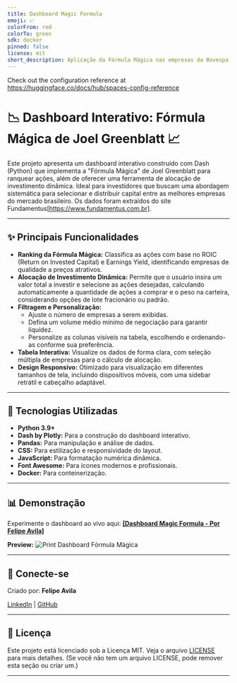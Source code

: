 ```yaml
---
title: Dashboard Magic Formula
emoji: 📈
colorFrom: red
colorTo: green
sdk: docker
pinned: false
license: mit
short_description: Aplicação da Fórmula Mágica nas empresas da Bovespa
---
```


Check out the configuration reference at https://huggingface.co/docs/hub/spaces-config-reference


# 📉 Dashboard Interativo: Fórmula Mágica de Joel Greenblatt 📈

Este projeto apresenta um dashboard interativo construído com Dash (Python) que implementa a "Fórmula Mágica" de Joel Greenblatt para ranquear ações, além de oferecer uma ferramenta de alocação de investimento dinâmica. Ideal para investidores que buscam uma abordagem sistemática para selecionar e distribuir capital entre as melhores empresas do mercado brasileiro. Os dados foram extraídos do site Fundamentus[https://www.fundamentus.com.br].

---

## ✨ Principais Funcionalidades

*   **Ranking da Fórmula Mágica:** Classifica as ações com base no ROIC (Return on Invested Capital) e Earnings Yield, identificando empresas de qualidade a preços atrativos.
*   **Alocação de Investimento Dinâmica:** Permite que o usuário insira um valor total a investir e selecione as ações desejadas, calculando automaticamente a quantidade de ações a comprar e o peso na carteira, considerando opções de lote fracionário ou padrão.
*   **Filtragem e Personalização:**
    *   Ajuste o número de empresas a serem exibidas.
    *   Defina um volume médio mínimo de negociação para garantir liquidez.
    *   Personalize as colunas visíveis na tabela, escolhendo e ordenando-as conforme sua preferência.
*   **Tabela Interativa:** Visualize os dados de forma clara, com seleção múltipla de empresas para o cálculo de alocação.
*   **Design Responsivo:** Otimizado para visualização em diferentes tamanhos de tela, incluindo dispositivos móveis, com uma sidebar retrátil e cabeçalho adaptável.

---

## 🚀 Tecnologias Utilizadas

*   **Python 3.9+**
*   **Dash by Plotly:** Para a construção do dashboard interativo.
*   **Pandas:** Para manipulação e análise de dados.
*   **CSS:** Para estilização e responsividade do layout.
*   **JavaScript:** Para formatação numérica dinâmica. 
*   **Font Awesome:** Para ícones modernos e profissionais.
*   **Docker:** Para conteinerização.

---

## 📊 Demonstração

Experimente o dashboard ao vivo aqui:
[**[Dashboard Magic Formula - Por Felipe Avila]**](https://huggingface.co/spaces/felipe-avila/dashboard_magic_formula)

**Preview:**
![Print Dashboard Fórmula Mágica](https://github.com/user-attachments/assets/3a835908-687c-4b2d-b956-939a1f1829ba)

---

## 🤝 Conecte-se

Criado por: **Felipe Avila**

[<i class="fab fa-linkedin"></i> LinkedIn](https://www.linkedin.com/in/avilafelipe/) | [<i class="fab fa-github"></i> GitHub](https://github.com/f-avila-84)

---

## 📄 Licença

Este projeto está licenciado sob a Licença MIT. Veja o arquivo [LICENSE](LICENSE) para mais detalhes. (Se você não tem um arquivo LICENSE, pode remover esta seção ou criar um.)

---
